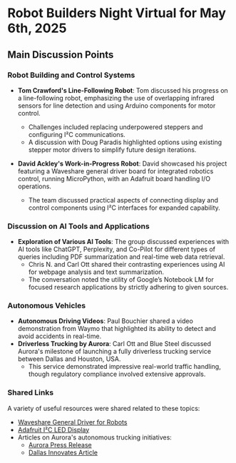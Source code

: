 # Robot Builders Night Virtual for May 6th, 2025

## Main Discussion Points

### Robot Building and Control Systems
- **Tom Crawford's Line-Following Robot**: Tom discussed his progress on a line-following robot, emphasizing the use of overlapping infrared sensors for line detection and using Arduino components for motor control.
  - Challenges included replacing underpowered steppers and configuring I²C communications.
  - A discussion with Doug Paradis highlighted options using existing stepper motor drivers to simplify future design iterations.

- **David Ackley's Work-in-Progress Robot**: David showcased his project featuring a Waveshare general driver board for integrated robotics control, running MicroPython, with an Adafruit board handling I/O operations.
  - The team discussed practical aspects of connecting display and control components using I²C interfaces for expanded capability.

### Discussion on AI Tools and Applications
- **Exploration of Various AI Tools**: The group discussed experiences with AI tools like ChatGPT, Perplexity, and Co-Pilot for different types of queries including PDF summarization and real-time web data retrieval.
  - Chris N. and Carl Ott shared their contrasting experiences using AI for webpage analysis and text summarization.
  - The conversation noted the utility of Google’s Notebook LM for focused research applications by strictly adhering to given sources.

### Autonomous Vehicles
- **Autonomous Driving Videos**: Paul Bouchier shared a video demonstration from Waymo that highlighted its ability to detect and avoid accidents in real-time.
- **Driverless Trucking by Aurora**: Carl Ott and Blue Steel discussed Aurora's milestone of launching a fully driverless trucking service between Dallas and Houston, USA. 
  - This service demonstrated impressive real-world traffic handling, though regulatory compliance involved extensive approvals.

### Shared Links
A variety of useful resources were shared related to these topics:
- [Waveshare General Driver for Robots](https://www.waveshare.com/general-driver-for-robots.htm)
- [Adafruit I²C LED Display](https://www.adafruit.com/product/715)
- Articles on Aurora's autonomous trucking initiatives:
  - [Aurora Press Release](https://ir.aurora.tech/news-events/press-releases/detail/119/aurora-begins-commercial-driverless-trucking-in-texas)
  - [Dallas Innovates Article](https://dallasinnovates.com/in-u-s-first-aurora-launches-fully-driverless-trucking-deliveries-between-dallas-and-houston/)


